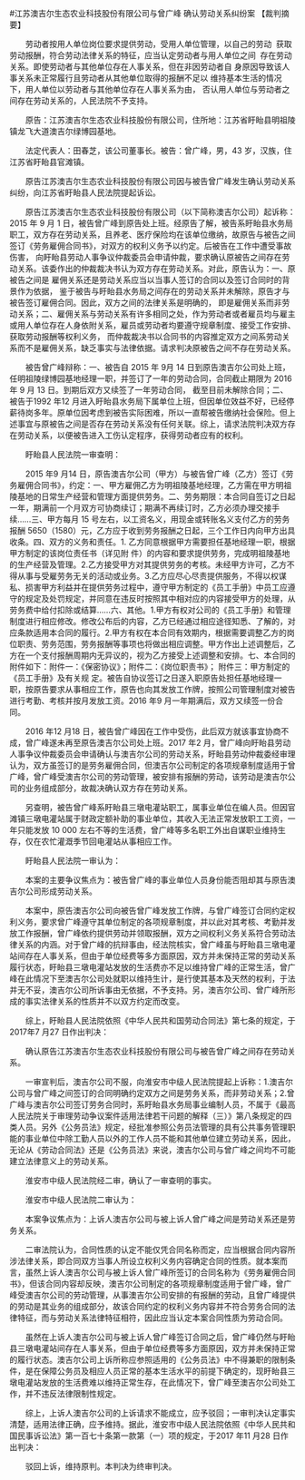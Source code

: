 #江苏澳吉尔生态农业科技股份有限公司与曾广峰 确认劳动关系纠纷案 
【裁判摘要】

　　劳动者按用人单位岗位要求提供劳动，受用人单位管理，以自己的劳动  获取劳动报酬，符合劳动法律关系的特征，应当认定劳动者与用人单位之间  存在劳动关系。即使劳动者与其他单位存在人事关系，但在非因劳动者自 身原因导致该人事关系未正常履行且劳动者从其他单位取得的报酬不足以 维持基本生活的情况下，用人单位以劳动者与其他单位存在人事关系为由， 否认用人单位与劳动者之间存在劳动关系的，人民法院不予支持。



　　原告：江苏澳吉尔生态农业科技股份有限公司，住所地：江苏省盱眙县明祖陵镇龙飞大道澳吉尔绿博园基地。

　　法定代表人：田春芝，该公司董事长。被告：曾广峰，男，43 岁，汉族，住江苏省盱眙县官滩镇。

　　原告江苏澳吉尔生态农业科技股份有限公司因与被告曾广峰发生确认劳动关系纠纷，向江苏省盱眙县人民法院提起诉讼。



　　原告江苏澳吉尔生态农业科技股份有限公司（以下简称澳吉尔公司）起诉称： 2015 年 9 月 1 日，被告曾广峰到原告处上班。经原告了解，被告系盱眙县水务局职工，双方存在劳动关系，且养老、医疗保险均在该单位缴纳，故原告与被告之间签订《劳务雇佣合同书》，对双方的权利义务予以约定。后被告在工作中遭受事故伤害， 向盱眙县劳动人事争议仲裁委员会申请仲裁，要求确认原被告之间存在劳动关系。该委作出的仲裁裁决书认为双方存在劳动关系。对此，原告认为：一、原被告之间是 雇佣关系还是劳动关系应当以当事人签订的合同以及签订合同时的背景作为依据， 鉴于被告与盱眙县水务局之间存在的劳动关系并未解除，原告才与被告签订雇佣合同。因此，双方之间的法律关系是明确的， 即是雇佣关系而非劳动关系；二、雇佣关系与劳动关系有许多相同之处，作为劳动者或者雇员均与雇主或用人单位存在人身依附关系，雇员或劳动者均要遵守规章制度、接受工作安排、获取劳动报酬等权利义务， 而仲裁裁决书以合同书的内容推定双方之间系劳动关系而不是雇佣关系，缺乏事实与法律依据。请求判决原被告之间不存在劳动关系。

　　被告曾广峰辩称：一、被告自 2015 年 9月 14 日到原告澳吉尔公司处上班，任明祖陵绿博园基地经理一职，并签订了一年的劳动合同，合同截止期限为 2016 年 9 月 13 日。到期后双方又续签了一年劳动合同， 截至目前未解除合同；二、被告于1992 年12 月进入盱眙县水务局下属单位上班，但因单位效益不好，已经停薪待岗多年。原单位因考虑到被告实际困难，所以一直帮被告缴纳社会保险。但上述事宜与原被告之间是否存在劳动关系没有任何关联。综上，请求法院判决双方存在劳动关系，以便被告进入工伤认定程序，获得劳动者应有的权利。



　　盱眙县人民法院一审查明：

　　2015 年9 月14 日，原告澳吉尔公司（甲方）与被告曾广峰（乙方）签订《劳务雇佣合同书》，约定：一、甲方雇佣乙方为明祖陵基地经理，乙方需在甲方明祖陵基地的日常生产经营和管理方面提供劳务。二、劳务期限：本合同自签订之日起一年，期满前一个月双方可协商续订；期满不再续订时，乙方必须办理交接手续……三、甲方每月 15 号左右，以工资名义，用现金或转账名义支付乙方的劳务报酬 5650（1580）元，乙方应于收到劳务报酬之日起，三个工作日内向甲方出具收条。四、双方的义务和责任。1. 乙方同意根据甲方需要担任基地经理一职，根据甲方制定的该岗位责任书（详见附 件）的内容和要求提供劳务，完成明祖陵基地的生产经营及管理。2.乙方接受甲方对其提供劳务的考核。未经甲方许可，乙方不得从事与受雇劳务无关的活动或业务。3.乙方应尽心尽责提供服务，不得以权谋私、损害甲方利益并在提供劳务过程中，遵守甲方制定的《员工手册》中员工应遵守的规定及处罚规定，并同意在违反时按照其中相对应的内容接受甲方的处理，从劳务费中给付扣除或结算……六、其他。1.甲方有权对公司的《员工手册》和管理制度进行相应修改。修改公布后的内容，乙方已经通过相应途径知悉、了解的，对应条款适用本合同的履行。2.甲方有权在本合同有效期内，根据需要调整乙方的岗位职责、劳务范围，劳务报酬等事项也将做出相应调整。甲方作出上述调整后，乙方在一个支付报酬周期内无异议的，视为乙方接受上述调整和安排。七、本合同的附件如下：附件一：《保密协议》；附件二：《岗位职责书》； 附件三：甲方制定的《员工手册》及有关规 定。被告自协议签订之日遂入职原告处担任基地经理一职，按原告要求从事相应工作，原告也向其发放工作牌，按照公司管理制度对被告进行考勤、考核并按月发放工资。2016 年9 月一年期满后，双方又续签一份合同。

　　2016 年12 月18 日，被告曾广峰因在工作中受伤，此后双方就该事宜协商不成，曾广峰遂未再至原告澳吉尔公司处上班。2017 年2 月，曾广峰向盱眙县劳动人事争议仲裁委员会申请确认与澳吉尔公司的劳动关系，盱眙县劳动仲裁委经审理认为，双方虽签订的是劳务雇佣合同，但澳吉尔公司制定的各项规章制度适用于曾广峰，曾广峰受澳吉尔公司的劳动管理，被安排有报酬的劳动，该劳动是澳吉尔公司的业务组成部分，故裁决确认双方存在劳动关系。

　　另查明，被告曾广峰系盱眙县三墩电灌站职工，属事业单位在编人员。但因官滩镇三墩电灌站属于财政定额补助的事业单位，其收入无法正常发放职工工资，一年只能发放 10 000 左右不等的生活费，曾广峰等多名职工外出自谋职业维持生存，仅在农忙灌溉季节回电灌站从事相应工作。



　　盱眙县人民法院一审认为：

　　本案的主要争议焦点为：被告曾广峰的事业单位人员身份能否阻却其与原告澳吉尔公司形成劳动关系。

　　本案中，原告澳吉尔公司向被告曾广峰发放工作牌，与曾广峰签订合同约定权利义务，要求曾广峰遵守其单位制定的各项规章制度，并以此对其考核、考勤并发放工作报酬，曾广峰依约提供劳动并领取报酬，双方之间权利义务关系符合劳动法律关系的内涵。对于曾广峰的抗辩事由，经法院核实，曾广峰虽与盱眙县三墩电灌站间存在人事关系，但由于单位经费等多方面原因，双方并未保持正常的劳动关系履行状态，盱眙县三墩电灌站发放的生活费亦不足以维持曾广峰的正常生活，曾广峰在此情况下至澳吉尔公司处就职以维持生计，是行使其基本及天然的权利，于法并无不妥，澳吉尔公司所诉事由无依据，不予支持。另，澳吉尔公司、曾广峰所形成的事实法律关系的性质并不以双方约定而改变。

　　综上，盱眙县人民法院依照《中华人民共和国劳动合同法》第七条的规定，于2017年7 月27 日作出判决：

　　确认原告江苏澳吉尔生态农业科技股份有限公司与被告曾广峰之间存在劳动关系。

　　一审宣判后，澳吉尔公司不服，向淮安市中级人民法院提起上诉称：1.澳吉尔公司与曾广峰之间签订的合同明确约定双方之间是劳务关系，而非劳动关系；2.曾广峰与澳吉尔公司签订劳务合同时，系盱眙县水务局事业编制人员，不属于《最高人民法院关于审理劳动争议案件适用法律若干问题的解释（三）》第八条规定的四类人员。另外《公务员法》规定，经批准参照公务员法管理的具有公共事务管理职能的事业单位中除工勤人员以外的工作人员不能和其他单位建立劳动关系，因此，无论从《劳动合同法》还是《公务员法》来说，澳吉尔公司与曾广峰之间均不可能建立法律意义上的劳动关系。



　　淮安市中级人民法院经二审，确认了一审查明的事实。



　　淮安市中级人民法院二审认为：

　　本案争议焦点为：上诉人澳吉尔公司与被上诉人曾广峰之间是劳动关系还是劳务关系。

　　二审法院认为，合同性质的认定不能仅凭合同名称而定，应当根据合同内容所涉法律关系，即合同双方当事人所设立权利义务内容确定合同的性质。就本案而言，虽然上诉人澳吉尔公司与被上诉人曾广峰所签订的合同名称为《劳务雇佣合同书》，但该合同内容却反映，澳吉尔公司制定的各项规章制度适用于曾广峰，曾广峰受澳吉尔公司的劳动管理，从事澳吉尔公司安排的有报酬的劳动，且曾广峰提供的劳动是其业务的组成部分，故该合同约定的权利义务内容并不符合劳务合同的法律特征，而与劳动关系法律特征相符，因此应当认定本案合同性质为劳动合同。

　　虽然在上诉人澳吉尔公司与被上诉人曾广峰签订合同之后，曾广峰仍然与盱眙县三墩电灌站间存在人事关系，但由于单位经费等多方面原因，双方并未保持正常的履行状态。澳吉尔公司上诉所称应参照适用的《公务员法》中不得兼职的限制条件，是在保障公务员及相应人员正常的基本生活水平的前提下确定的，现盱眙县三墩电灌站发放的生活费难以维持正常生存，在此情况下，曾广峰至澳吉尔公司处工作，并不违反法律限制性规定。



　　综上，上诉人澳吉尔公司的上诉请求不能成立，应予驳回；一审判决认定事实清楚，适用法律正确，应予维持。据此，淮安市中级人民法院依照《中华人民共和国民事诉讼法》第一百七十条第一款第（一）项的规定，于2017 年11 月28 日作出判决：

　　驳回上诉，维持原判。本判决为终审判决。




